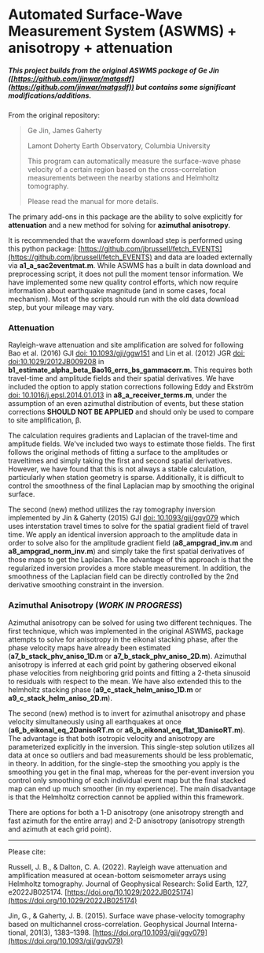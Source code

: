 # Automated Surface-Wave Measurement System (ASWMS) + anisotropy + attenuation

##### This project builds from the original ASWMS package of Ge Jin ([https://github.com/jinwar/matgsdf](https://github.com/jinwar/matgsdf)) but contains some significant modifications/additions.

From the original repository:
>Ge Jin, James Gaherty
>
>Lamont Doherty Earth Observatory, Columbia University
>
>This program can automatically measure the surface-wave phase velocity of a certain region based on the cross-correlation measurements between the nearby stations and Helmholtz tomography. 
>
>Please read the manual for more details.

The primary add-ons in this package are the ability to solve explicitly for **attenuation** and a new method for solving for **azimuthal anisotropy**.

It is recommended that the waveform download step is performed using this python package: [https://github.com/jbrussell/fetch_EVENTS](https://github.com/jbrussell/fetch_EVENTS) and data are loaded externally via **a1_a_sac2eventmat.m**. While ASWMS has a built in data download and preprocessing script, it does not pull the moment tensor information. We have implemented some new quality control efforts, which now require information about earthquake magnitude (and in some cases, focal mechanism). Most of the scripts should run with the old data download step, but your mileage may vary.

### Attenuation

Rayleigh-wave attenuation and site amplification are solved for following Bao et al. (2016) GJI [doi: 10.1093/gji/ggw151](https://academic.oup.com/gji/article/206/1/241/2606522) and Lin et al. (2012) JGR [doi: doi:10.1029/2012JB009208](https://agupubs.onlinelibrary.wiley.com/doi/full/10.1029/2012JB009208) in **b1_estimate_alpha_beta_Bao16_errs_bs_gammacorr.m**. This requires both travel-time and amplitude fields and their spatial derivatives. We have included the option to apply station corrections following Eddy and Ekström [doi: 10.1016/j.epsl.2014.01.013](https://www.sciencedirect.com/science/article/pii/S0012821X14000223?via%3Dihub) in **a8_a_receiver_terms.m**, under the assumption of an even azimuthal distribution of events, but these station corrections **SHOULD NOT BE APPLIED** and should only be used to compare to site amplification, β.

The calculation requires gradients and Laplacian of the travel-time and amplitude fields. We've included two ways to estimate those fields. The first follows the original methods of fitting a surface to the amplitudes or traveltimes and simply taking the first and second spatial derivatives. However, we have found that this is not always a stable calculation, particularly when station geometry is sparse. Additionally, it is difficult to control the smoothness of the final Laplacian map by smoothing the original surface. 

The second (new) method utilizes the ray tomography inversion implemented by Jin & Gaherty (2015) GJI [doi: 10.1093/gji/ggv079](https://doi.org/10.1093/gji/ggv079) which uses interstation travel times to solve for the spatial gradient field of travel time. We apply an identical inversion approach to the amplitude data in order to solve also for the amplitude gradient field (**a8_ampgrad_inv.m** and **a8_ampgrad_norm_inv.m**) and simply take the first spatial derivatives of those maps to get the Laplacian. The advantage of this approach is that the regularized inversion provides a more stable measurement. In addition, the smoothness of the Laplacian field can be directly controlled by the 2nd derivative smoothing constraint in the inversion.

### Azimuthal Anisotropy (*WORK IN PROGRESS*)

Azimuthal anisotropy can be solved for using two different techniques. The first technique, which was implemented in the original ASWMS, package attempts to solve for anisotropy in the eikonal stacking phase, after the phase velocity maps have already been estimated (**a7_b_stack_phv_aniso_1D.m** or **a7_b_stack_phv_aniso_2D.m**). Azimuthal anisotropy is inferred at each grid point by gathering observed eikonal phase velocities from neighboring grid points and fitting a 2-theta sinusoid to residuals with respect to the mean. We have also extended this to the helmholtz stacking phase (**a9_c_stack_helm_aniso_1D.m** or **a9_c_stack_helm_aniso_2D.m**).

The second (new) method is to invert for azimuthal anisotropy and phase velocity simultaneously using all earthquakes at once (**a6_b_eikonal_eq_2DanisoRT.m** or **a6_b_eikonal_eq_flat_1DanisoRT.m**). The advantage is that both isotropic velocity and anisotropy are parameterized explicitly in the inversion. This single-step solution utilizes all data at once so outliers and bad measurements should be less problematic, in theory. In addition, for the single-step the smoothing you apply is the smoothing you get in the final map, whereas for the per-event inversion you control only smoothing of each individual event map but the final stacked map can end up much smoother (in my experience). The main disadvantage is that the Helmholtz correction cannot be applied within this framework. 

There are options for both a 1-D anisotropy (one anisotropy strength and fast azimuth for the entire array) and 2-D anisotropy (anisotropy strength and azimuth at each grid point).

___
Please cite:

Russell, J. B., & Dalton, C. A. (2022). Rayleigh wave attenuation and amplification measured at ocean-bottom seismometer arrays using Helmholtz tomography. Journal of Geophysical Research: Solid Earth, 127, e2022JB025174. [https://doi.org/10.1029/2022JB025174](https://doi.org/10.1029/2022JB025174)

Jin, G., & Gaherty, J. B. (2015). Surface wave phase-velocity tomography based on multichannel cross-correlation. Geophysical Journal Interna-
tional, 201(3), 1383–1398. [https://doi.org/10.1093/gji/ggv079](https://doi.org/10.1093/gji/ggv079)
